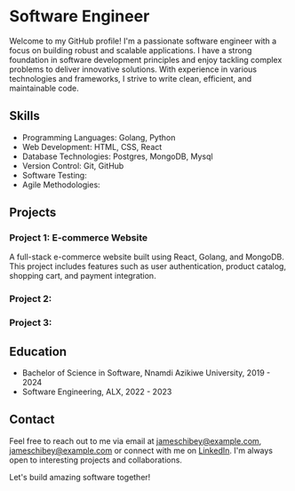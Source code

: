 # Software Engineer

Welcome to my GitHub profile! I'm a passionate software engineer with a focus on building robust and scalable applications. I have a strong foundation in software development principles and enjoy tackling complex problems to deliver innovative solutions. With experience in various technologies and frameworks, I strive to write clean, efficient, and maintainable code.

## Skills

- Programming Languages: Golang, Python
- Web Development: HTML, CSS, React
- Database Technologies: Postgres, MongoDB, Mysql
- Version Control: Git, GitHub
- Software Testing: 
- Agile Methodologies: 

## Projects

### Project 1: E-commerce Website
A full-stack e-commerce website built using React, Golang, and MongoDB. This project includes features such as user authentication, product catalog, shopping cart, and payment integration.

### Project 2: 

### Project 3: 


## Education

- Bachelor of Science in Software, Nnamdi Azikiwe University, 2019 - 2024
- Software Engineering, ALX, 2022 - 2023

## Contact

Feel free to reach out to me via email at [jameschibey@example.com](mailto:jameschibey@gmail.com), [jameschibey@example.com](mailto:jamesgotech@gmail.com) or connect with me on [LinkedIn](https://www.linkedin.com/in/james-anyalewechi/). I'm always open to interesting projects and collaborations.

Let's build amazing software together!
